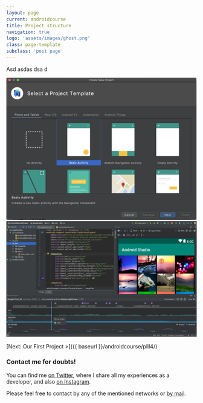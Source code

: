 ```yaml
---
layout: page
current: androidcourse
title: Project structure
navigation: true
logo: 'assets/images/ghost.png'
class: page-template
subclass: 'post page'
---
```


Asd asdas dsa d

<img src="../../assets/images/android studio create project 1.png" alt="Android Studio" style="width:600px;">

<img src="../../assets/images/androidstudio.jpg" alt="Android Studio" style="width:600px;">

[Next: Our First Project >]({{ baseurl }}/androidcourse/pill4/)

### Contact me for doubts!

You can find me [on Twitter](https://www.twitter.com/JorgeCastilloPR), where I share all my experiences as a developer, and also [on Instagram](https://www.instagram.com/jorgecastillopr).


Please feel free to contact by any of the mentioned networks or [by mail](mailto:jorge.castillo.prz@gmail.com).
